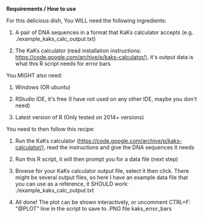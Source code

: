 **Requirements / How to use**

For this delicious dish, You WILL need the following ingredients: 

 1. A pair of DNA sequences in a format that KaKs calculator accepts (e.g. ./example_kaks_calc_output.txt) 

 2. The KaKs calculator (read installation instructions: https://code.google.com/archive/p/kaks-calculator/), it's output data is what this R script needs for error bars

You MIGHT also need:

 1. Windows (OR ubuntu)

 2. RStudio IDE, it's free (I have not used on any other IDE, maybe you don't need)

 3. Latest version of R (Only tested on 2014+ versions)

You need to then follow this recipe: 

 1. Run the KaKs calculator (https://code.google.com/archive/p/kaks-calculator/), read the instructions and give the DNA sequences it needs

 2. Run this R script, it will then prompt you for a data file (next step)

 3. Browse for your KaKs calculator output file, select it then click. There might be several output files, so here I have an example data file that you can use as a reference, it SHOULD work: ./example_kaks_calc_output.txt

 4. All done! The plot can be shown interactively, or uncomment CTRL+F: "@PLOT" line in the script to save to .PNG file kaks_error_bars
